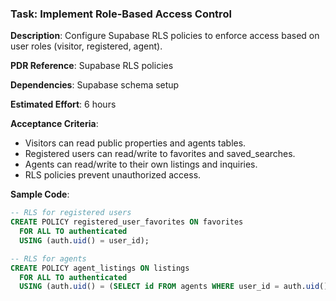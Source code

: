 ### Task: Implement Role-Based Access Control

**Description**: Configure Supabase RLS policies to enforce access based on user roles (visitor, registered, agent).

**PDR Reference**: Supabase RLS policies

**Dependencies**: Supabase schema setup

**Estimated Effort**: 6 hours

**Acceptance Criteria**:
- Visitors can read public properties and agents tables.
- Registered users can read/write to favorites and saved_searches.
- Agents can read/write to their own listings and inquiries.
- RLS policies prevent unauthorized access.

**Sample Code**:
```sql
-- RLS for registered users
CREATE POLICY registered_user_favorites ON favorites
  FOR ALL TO authenticated
  USING (auth.uid() = user_id);

-- RLS for agents
CREATE POLICY agent_listings ON listings
  FOR ALL TO authenticated
  USING (auth.uid() = (SELECT id FROM agents WHERE user_id = auth.uid()));
```